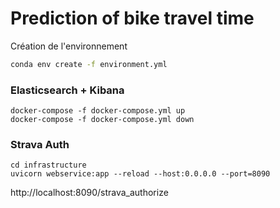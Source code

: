 # Prediction of bike travel time

Création de l'environnement

```cmd
conda env create -f environment.yml
```

### Elasticsearch + Kibana
```
docker-compose -f docker-compose.yml up
docker-compose -f docker-compose.yml down
```

### Strava Auth

```
cd infrastructure
uvicorn webservice:app --reload --host:0.0.0.0 --port=8090
```

http://localhost:8090/strava_authorize



